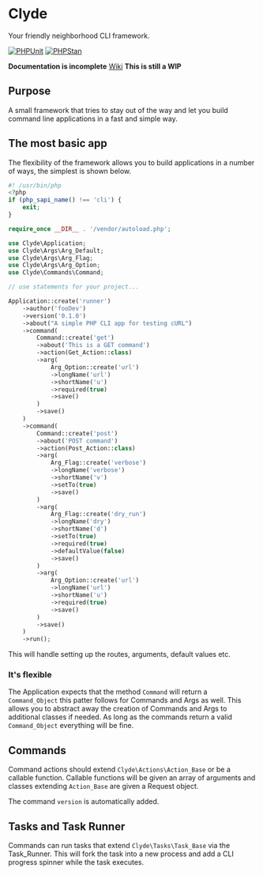 # Clyde
Your friendly neighborhood CLI framework.

[![PHPUnit](https://github.com/dvnc0/clyde/actions/workflows/php.yml/badge.svg)](https://github.com/dvnc0/clyde/actions/workflows/php.yml)
[![PHPStan](https://github.com/dvnc0/clyde/actions/workflows/stan.yml/badge.svg)](https://github.com/dvnc0/clyde/actions/workflows/stan.yml)

**Documentation is incomplete**
[Wiki](https://github.com/dvnc0/clyde/wiki)
**This is still a WIP**

## Purpose
A small framework that tries to stay out of the way and let you build command line applications in a fast and simple way.

## The most basic app
The flexibility of the framework allows you to build applications in a number of ways, the simplest is shown below.

```php
#! /usr/bin/php
<?php
if (php_sapi_name() !== 'cli') {
    exit;
}

require_once __DIR__ . '/vendor/autoload.php';

use Clyde\Application;
use Clyde\Args\Arg_Default;
use Clyde\Args\Arg_Flag;
use Clyde\Args\Arg_Option;
use Clyde\Commands\Command;

// use statements for your project...

Application::create('runner')
    ->author('fooDev')
    ->version('0.1.0')
    ->about("A simple PHP CLI app for testing cURL")
    ->command(
        Command::create('get')
        ->about('This is a GET command')
        ->action(Get_Action::class)
        ->arg(
            Arg_Option::create('url')
            ->longName('url')
            ->shortName('u')
            ->required(true)
            ->save()
        )
        ->save()
    )
    ->command(
        Command::create('post')
        ->about('POST command')
        ->action(Post_Action::class)
        ->arg(
            Arg_Flag::create('verbose')
            ->longName('verbose')
            ->shortName('v')
            ->setTo(true)
            ->save()
        )
        ->arg(
            Arg_Flag::create('dry_run')
            ->longName('dry')
            ->shortName('d')
            ->setTo(true)
            ->required(true)
            ->defaultValue(false)
            ->save()
        )
        ->arg(
            Arg_Option::create('url')
            ->longName('url')
            ->shortName('u')
            ->required(true)
            ->save()
        )
        ->save()
    )
    ->run();
```

This will handle setting up the routes, arguments, default values etc. 

### It's flexible
The Application expects that the method `Command` will return a `Command_Object` this patter follows for Commands and Args as well. This allows you to abstract away the creation of Commands and Args to additional classes if needed. As long as the commands return a valid `Command_Object` everything will be fine.

## Commands
Command actions should extend `Clyde\Actions\Action_Base` or be a callable function. Callable functions will be given an array of arguments and classes extending `Action_Base` are given a Request object.

The command `version` is automatically added.

## Tasks and Task Runner
Commands can run tasks that extend `Clyde\Tasks\Task_Base` via the Task_Runner. This will fork the task into a new process and add a CLI progress spinner while the task executes.
